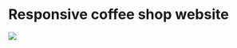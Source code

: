 # Responsive coffee shop website


<img src="https://user-images.githubusercontent.com/84692068/167953614-452ccdef-49b7-477e-a29d-df1d6d51e093.png"> 
